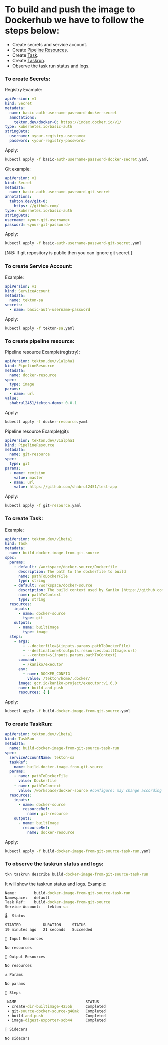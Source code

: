 # To build and push the image to Dockerhub we have to follow the steps below:

- Create secrets and service account.
- Create [Pipeline Resources](https://github.com/tektoncd/pipeline/blob/main/docs/resources.md).
- Create [Task](https://github.com/tektoncd/pipeline/blob/main/docs/tasks.md).
- Create [Taskrun](https://github.com/tektoncd/pipeline/blob/main/docs/taskruns.md).
- Observe the task run status and logs.

### To create Secrets:

Registry Example:

```yaml
apiVersion: v1
kind: Secret
metadata:
  name: basic-auth-username-password-docker-secret
  annotations:
    tekton.dev/docker-0: https://index.docker.io/v1/
type: kubernetes.io/basic-auth
stringData:
  username: <your-registry-username>
  password: <your-registry-password>
```

Apply:

```cmd
kubectl apply -f basic-auth-username-password-docker-secret.yaml
```

Git example:

```yaml
apiVersion: v1
kind: Secret
metadata:
  name: basic-auth-username-password-git-secret
annotations:
  tekton.dev/git-0:
    https: //github.com/
type: kubernetes.io/basic-auth
stringData:
username: <your-git-username>
password: <your-git-password>
```

Apply:

```cmd
kubectl apply -f basic-auth-username-password-git-secret.yaml
```

[N:B: If git repository is public then you can ignore git secret.]

### To create Service Account:

Example:

```yaml
apiVersion: v1
kind: ServiceAccount
metadata:
  name: tekton-sa
secrets:
  - name: basic-auth-username-password
```

Apply:

```cmd
kubectl apply -f tekton-sa.yaml
```

### To create pipeline resource:

Pipeline resource Example(registry):

```yaml
apiVersion: tekton.dev/v1alpha1
kind: PipelineResource
metadata:
  name: docker-resource
spec:
  type: image
params:
  - name: url
value:
  shabrul2451/tekton-demo: 0.0.1
```

Apply:

```cmd
kubectl apply -f docker-resource.yaml
```

Pipeline resource Example(git):

```yaml
apiVersion: tekton.dev/v1alpha1
kind: PipelineResource
metadata:
  name: git-resource
spec:
  type: git
params:
  - name: revision
    value: master
  - name: url
    value: https://github.com/shabrul2451/test-app
```

Apply:

```cmd
kubectl apply -f git-resource.yaml
```

### To create Task:

Example:

```yaml
apiVersion: tekton.dev/v1beta1
kind: Task
metadata:
  name: build-docker-image-from-git-source
spec:
  params:
    - default: /workspace/docker-source/Dockerfile
      description: The path to the dockerfile to build
      name: pathToDockerFile
      type: string
    - default: /workspace/docker-source
      description: The build context used by Kaniko (https://github.com/GoogleContainerTools/kaniko#kaniko-build-contexts)
      name: pathToContext
      type: string
  resources:
    inputs:
      - name: docker-source
        type: git
    outputs:
      - name: builtImage
        type: image
  steps:
    - args:
        - --dockerfile=$(inputs.params.pathToDockerFile)
        - --destination=$(outputs.resources.builtImage.url)
        - --context=$(inputs.params.pathToContext)
      command:
        - /kaniko/executor
      env:
        - name: DOCKER_CONFIG
          value: /tekton/home/.docker/
      image: gcr.io/kaniko-project/executor:v1.6.0
      name: build-and-push
      resources: { }
```

Apply:

```cmd
kubectl apply -f build-docker-image-from-git-source.yaml
```

### To create TaskRun:

```yaml
apiVersion: tekton.dev/v1beta1
kind: TaskRun
metadata:
  name: build-docker-image-from-git-source-task-run
spec:
  serviceAccountName: tekton-sa
  taskRef:
    name: build-docker-image-from-git-source
  params:
    - name: pathToDockerFile
      value: Dockerfile
    - name: pathToContext
      value: /workspace/docker-source #configure: may change according to your source
  resources:
    inputs:
      - name: docker-source
        resourceRef:
          name: git-resource
    outputs:
      - name: builtImage
        resourceRef:
          name: docker-resource
```

Apply:

```cmd
kubectl apply -f build-docker-image-from-git-source-task-run.yaml
```

### To observe the taskrun status and logs:
```cmd
tkn taskrun describe build-docker-image-from-git-source-task-run
```
It will show the taskrun status and logs.
Example:
```cmd
Name:        build-docker-image-from-git-source-task-run
Namespace:   default
Task Ref:    build-docker-image-from-git-source
Service Account:   tekton-sa

🌡️  Status

STARTED          DURATION     STATUS
19 minutes ago   21 seconds   Succeeded

📨 Input Resources

No resources

📡 Output Resources

No resources

⚓ Params

No params

🦶 Steps

 NAME                               STATUS
 ∙ create-dir-builtimage-4255b      Completed
 ∙ git-source-docker-source-g48mk   Completed
 ∙ build-and-push                   Completed
 ∙ image-digest-exporter-sqb44      Completed

🚗 Sidecars

No sidecars

```

